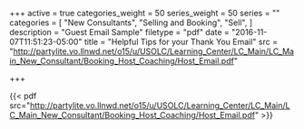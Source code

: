 +++
active = true
categories_weight = 50
series_weight = 50
series = ""
categories = [
  "New Consultants",
  "Selling and Booking",
  "Sell",
]
description = "Guest Email Sample"
filetype = "pdf"
date = "2016-11-07T11:51:23-05:00"
title = "Helpful Tips for your Thank You Email"
src = "http://partylite.vo.llnwd.net/o15/u/USOLC/Learning_Center/LC_Main/LC_Main_New_Consultant/Booking_Host_Coaching/Host_Email.pdf"

+++

{{< pdf src="http://partylite.vo.llnwd.net/o15/u/USOLC/Learning_Center/LC_Main/LC_Main_New_Consultant/Booking_Host_Coaching/Host_Email.pdf" >}}
